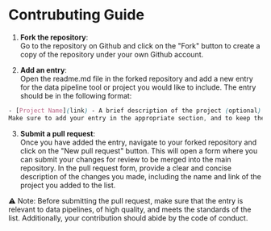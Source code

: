 <h1 align="align">Contrubuting Guide</h1>

1. **Fork the repository**:<br />
Go to the repository on Github and click on the "Fork" button to create a copy of the repository under your own Github account.

2. **Add an entry**:<br/>
Open the readme.md file in the forked repository and add a new entry for the data pipeline tool or project you would like to include. The entry should be in the following format:

```scss
- [Project Name](link) - A brief description of the project (optional).
Make sure to add your entry in the appropriate section, and to keep the alphabetical order of the list.
```

3. **Submit a pull request**:<br />
Once you have added the entry, navigate to your forked repository and click on the "New pull request" button. This will open a form where you can submit your changes for review to be merged into the main repository.
In the pull request form, provide a clear and concise description of the changes you made, including the name and link of the project you added to the list.

:warning: Note: Before submitting the pull request, make sure that the entry is relevant to data pipelines, of high quality, and meets the standards of the list. Additionally, your contribution should abide by the code of conduct.
